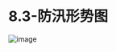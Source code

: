 # 8.3-防汛形势图
![image](https://raw.githubusercontent.com/zhangke163/Flood-control-chart/master/images/bg.jpg)
